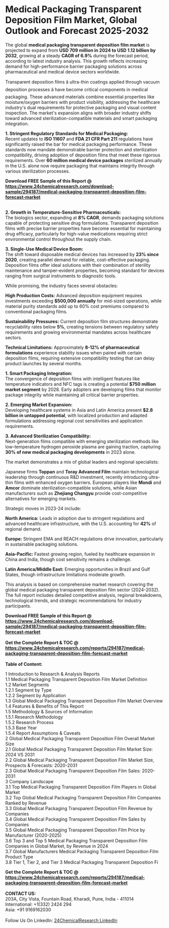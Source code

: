 <h1>Medical Packaging Transparent Deposition Film Market, Global Outlook and Forecast 2025-2032</h1><p>The global <strong>medical packaging transparent deposition film market</strong> is projected to expand from <strong>USD 709 million in 2024 to USD 1.12 billion by 2032</strong>, growing at a steady <strong>CAGR of 6.9%</strong> during the forecast period, according to latest industry analysis. This growth reflects increasing demand for high-performance barrier packaging solutions across pharmaceutical and medical device sectors worldwide.</p><p>Transparent deposition films â ultra-thin coatings applied through vacuum deposition processes â have become critical components in medical packaging. These advanced materials combine essential properties like moisture/oxygen barriers with product visibility, addressing the healthcare industry's dual requirements for protective packaging and visual content inspection. The market's expansion aligns with broader industry shifts toward advanced sterilization-compatible materials and smart packaging integration.</p><p><strong>1. Stringent Regulatory Standards for Medical Packaging:</strong><br>
Recent updates to <strong>ISO 11607</strong> and <strong>FDA 21 CFR Part 211</strong> regulations have significantly raised the bar for medical packaging performance. These standards now mandate demonstrable barrier protection and sterilization compatibility, driving adoption of deposition films that meet these rigorous requirements. Over <strong>60 million medical device packages</strong> sterilized annually in the U.S. alone now require packaging that maintains integrity through various sterilization processes.</p><div><b>Download FREE Sample of this Report @ 
            <a href="https://www.24chemicalresearch.com/download-sample/294187/medical-packaging-transparent-deposition-film-forecast-market">
            https://www.24chemicalresearch.com/download-sample/294187/medical-packaging-transparent-deposition-film-forecast-market</a></b></div><br><p><strong>2. Growth in Temperature-Sensitive Pharmaceuticals:</strong><br>
The biologics sector, expanding at <strong>8% CAGR</strong>, demands packaging solutions capable of protecting sensitive drug formulations. Transparent deposition films with precise barrier properties have become essential for maintaining drug efficacy, particularly for high-value medications requiring strict environmental control throughout the supply chain.</p><p><strong>3. Single-Use Medical Device Boom:</strong><br>
The shift toward disposable medical devices has increased by <strong>23% since 2020</strong>, creating parallel demand for reliable, cost-effective packaging. Deposition films offer ideal solutions with their combination of sterility maintenance and tamper-evident properties, becoming standard for devices ranging from surgical instruments to diagnostic tools.</p><p>While promising, the industry faces several obstacles:</p><p><strong>High Production Costs:</strong> Advanced deposition equipment requires investments exceeding <strong>$500,000 annually</strong> for mid-sized operations, while material purity standards add up to 60% cost premiums compared to conventional packaging films.</p><p><strong>Sustainability Pressures:</strong> Current deposition film structures demonstrate recyclability rates below <strong>5%</strong>, creating tensions between regulatory safety requirements and growing environmental mandates across healthcare sectors.</p><p><strong>Technical Limitations:</strong> Approximately <strong>8-12% of pharmaceutical formulations</strong> experience stability issues when paired with certain deposition films, requiring extensive compatibility testing that can delay product launches by several months.</p><p><strong>1. Smart Packaging Integration:</strong><br>
The convergence of deposition films with intelligent features like temperature indicators and NFC tags is creating a potential <strong>$750 million market segment</strong> by 2028. Early adopters are developing films that monitor package integrity while maintaining all critical barrier properties.</p><p><strong>2. Emerging Market Expansion:</strong><br>
Developing healthcare systems in Asia and Latin America present <strong>$2.8 billion in untapped potential</strong>, with localized production and adapted formulations addressing regional cost sensitivities and application requirements.</p><p><strong>3. Advanced Sterilization Compatibility:</strong><br>
Next-generation films compatible with emerging sterilization methods like low-temperature hydrogen peroxide plasma are gaining traction, capturing <strong>30% of new medical packaging developments</strong> in 2023 alone.</p><p>The market demonstrates a mix of global leaders and regional specialists:</p><p>Japanese firms <strong>Toppan</strong> and <strong>Toray Advanced Film</strong> maintain technological leadership through continuous R&amp;D investment, recently introducing ultra-thin films with enhanced oxygen barriers. European players like <strong>Mondi</strong> and <strong>Amcor</strong> dominate sterilization-compatible solutions, while Asian manufacturers such as <strong>Zhejiang Changyu</strong> provide cost-competitive alternatives for emerging markets.</p><p>Strategic moves in 2023-24 include:</p><p><strong>North America:</strong> Leads in adoption due to stringent regulations and advanced healthcare infrastructure, with the U.S. accounting for <strong>42%</strong> of regional demand.</p><p><strong>Europe:</strong> Stringent EMA and REACH regulations drive innovation, particularly in sustainable packaging solutions.</p><p><strong>Asia-Pacific:</strong> Fastest growing region, fueled by healthcare expansion in China and India, though cost sensitivity remains a challenge.</p><p><strong>Latin America/Middle East:</strong> Emerging opportunities in Brazil and Gulf States, though infrastructure limitations moderate growth.</p><p>This analysis is based on comprehensive market research covering the global medical packaging transparent deposition film sector (2024-2032). The full report includes detailed competitive analysis, regional breakdowns, technological trends, and strategic recommendations for industry participants.</p><div><b>Download FREE Sample of this Report @ 
            <a href="https://www.24chemicalresearch.com/download-sample/294187/medical-packaging-transparent-deposition-film-forecast-market">
            https://www.24chemicalresearch.com/download-sample/294187/medical-packaging-transparent-deposition-film-forecast-market</a></b></div><br><div><b>Get the Complete Report & TOC @ 
            <a href="https://www.24chemicalresearch.com/reports/294187/medical-packaging-transparent-deposition-film-forecast-market">
            https://www.24chemicalresearch.com/reports/294187/medical-packaging-transparent-deposition-film-forecast-market</a></b></div><br>
            <b>Table of Content:</b><p>1 Introduction to Research & Analysis Reports<br />
 1.1 Medical Packaging Transparent Deposition Film Market Definition<br />
 1.2 Market Segments<br />
 1.2.1 Segment by Type<br />
 1.2.2 Segment by Application<br />
 1.3 Global Medical Packaging Transparent Deposition Film Market Overview<br />
 1.4 Features & Benefits of This Report<br />
 1.5 Methodology & Sources of Information<br />
 1.5.1 Research Methodology<br />
 1.5.2 Research Process<br />
 1.5.3 Base Year<br />
 1.5.4 Report Assumptions & Caveats<br />
2 Global Medical Packaging Transparent Deposition Film Overall Market Size<br />
 2.1 Global Medical Packaging Transparent Deposition Film Market Size: 2024 VS 2031<br />
 2.2 Global Medical Packaging Transparent Deposition Film Market Size, Prospects & Forecasts: 2020-2031<br />
 2.3 Global Medical Packaging Transparent Deposition Film Sales: 2020-2031<br />
3 Company Landscape<br />
 3.1 Top Medical Packaging Transparent Deposition Film Players in Global Market<br />
 3.2 Top Global Medical Packaging Transparent Deposition Film Companies Ranked by Revenue<br />
 3.3 Global Medical Packaging Transparent Deposition Film Revenue by Companies<br />
 3.4 Global Medical Packaging Transparent Deposition Film Sales by Companies<br />
 3.5 Global Medical Packaging Transparent Deposition Film Price by Manufacturer (2020-2025)<br />
 3.6 Top 3 and Top 5 Medical Packaging Transparent Deposition Film Companies in Global Market, by Revenue in 2024<br />
 3.7 Global Manufacturers Medical Packaging Transparent Deposition Film Product Type<br />
 3.8 Tier 1, Tier 2, and Tier 3 Medical Packaging Transparent Deposition Fi</p><div><b>Get the Complete Report & TOC @ 
            <a href="https://www.24chemicalresearch.com/reports/294187/medical-packaging-transparent-deposition-film-forecast-market">
            https://www.24chemicalresearch.com/reports/294187/medical-packaging-transparent-deposition-film-forecast-market</a></b></div><br><b>CONTACT US:</b><br>
            203A, City Vista, Fountain Road, Kharadi, Pune, India - 411014<br>
            International: +1(332) 2424 294<br>
            Asia: +91 9169162030 <br><br>
            Follow Us On LinkedIn: <a href="https://www.linkedin.com/company/24chemicalresearch/">24ChemicalResearch LinkedIn</a>